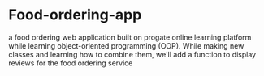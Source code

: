 # Food-ordering-app
a food ordering web application  built on progate online learning platform while learning object-oriented programming (OOP). While making new classes and learning how to combine them, we'll add a function to display reviews for the food ordering service 
